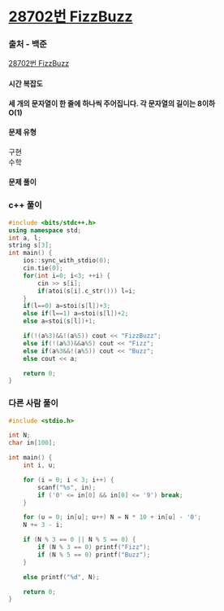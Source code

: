 # [28702번 FizzBuzz](https://www.acmicpc.net/problem/28702)

### 출처 - 백준
[28702번 FizzBuzz](https://www.acmicpc.net/problem/28702)

#### 시간 복잡도
**세 개의 문자열이 한 줄에 하나씩 주어집니다. 각 문자열의 길이는 8이하**  
**O(1)**

#### 문제 유형
구현  
수학

#### 문제 풀이

### c++ 풀이
```c++
#include <bits/stdc++.h>
using namespace std;
int a, l;
string s[3];
int main() {
    ios::sync_with_stdio(0);
    cin.tie(0);
    for(int i=0; i<3; ++i) {
        cin >> s[i];
        if(atoi(s[i].c_str())) l=i;
    }
    if(l==0) a=stoi(s[l])+3;
    else if(l==1) a=stoi(s[l])+2;
    else a=stoi(s[l])+1;

    if(!(a%3)&&!(a%5)) cout << "FizzBuzz";
    else if(!(a%3)&&a%5) cout << "Fizz";
    else if(a%3&&!(a%5)) cout << "Buzz";
    else cout << a;

    return 0;
}
```

### 다른 사람 풀이
```c++
#include <stdio.h>

int N;
char in[100];

int main() {
    int i, u;

    for (i = 0; i < 3; i++) {
        scanf("%s", in);
        if ('0' <= in[0] && in[0] <= '9') break;
    }

    for (u = 0; in[u]; u++) N = N * 10 + in[u] - '0';
    N += 3 - i;

    if (N % 3 == 0 || N % 5 == 0) {
        if (N % 3 == 0) printf("Fizz");
        if (N % 5 == 0) printf("Buzz");
    }

    else printf("%d", N);

    return 0;
}
```
